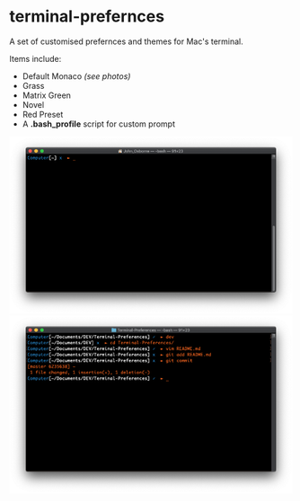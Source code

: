 # terminal-prefernces
A set of customised prefernces and themes for Mac's terminal.

Items include:
 - Default Monaco *(see photos)*
 - Grass
 - Matrix Green
 - Novel
 - Red Preset
 - A **.bash_profile** script for custom prompt

![A single prompt showing custom command prompt...](screen-shots/Monaco0.png)
![Multiple lines, can see the git indicator...](screen-shots/Monaco1.png)
